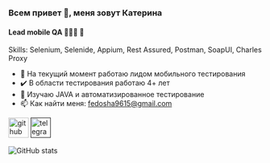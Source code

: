### Всем привет 👋, меня зовут Катерина
#### Lead mobile QA 👩🏻‍💻 🐞 

Skills: Selenium, Selenide, Appium, Rest Assured, Postman, SoapUI, Charles Proxy

- 🔭 На текущий момент работаю лидом мобильного тестирования
- ✔️ В области тестирования работаю 4+ лет
- 🌱 Изучаю JAVA и автоматизированное тестирование 
- 📫 Как найти меня: fedosha9615@gmail.com

[<img src='https://cdn.jsdelivr.net/npm/simple-icons@3.0.1/icons/github.svg' alt='github' height='40'>](https://github.com/astashkina-ea)  [<img src='https://cdn.jsdelivr.net/npm/simple-icons@3.0.1/icons/telegram.svg' alt='telegram' height='40'>]()  

![GitHub stats](https://github-readme-stats.vercel.app/api?username=astashkina-ea&show_icons=true)  

<!--
### Hi there 👋
**astashkina-ea/astashkina-ea** is a ✨ _special_ ✨ repository because its `README.md` (this file) appears on your GitHub profile.

Here are some ideas to get you started:

- 🔭 I’m currently working on ...
- 🌱 I’m currently learning ...
- 👯 I’m looking to collaborate on ...
- 🤔 I’m looking for help with ...
- 💬 Ask me about ...
- 📫 How to reach me: ...
- ⚡ Fun fact: ...
-->
